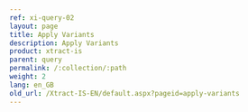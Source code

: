 ```yaml
---
ref: xi-query-02
layout: page
title: Apply Variants
description: Apply Variants
product: xtract-is
parent: query
permalink: /:collection/:path
weight: 2
lang: en_GB
old_url: /Xtract-IS-EN/default.aspx?pageid=apply-variants
---
```

